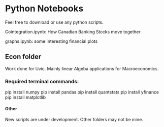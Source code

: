 # Python Notebooks
Feel free to download or use any python scripts.

Cointegration.ipynb: How Canadian Banking Stocks move together

graphs.ipynb: some interesting financial plots

## Econ folder
Work done for Uvic. Mainly linear Algeba applications for Macroeconomics.

### Required terminal commands:
pip install numpy
pip install pandas
pip install quantstats
pip install yfinance
pip install matplotlib

#### Other 
New scripts are under development. Other folders may not be mine.